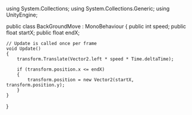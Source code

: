 using System.Collections;
using System.Collections.Generic;
using UnityEngine;

public class BackGroundMove : MonoBehaviour
{
    public int speed;
    public float startX;
    public float endX;

    // Update is called once per frame
    void Update()
    {
        transform.Translate(Vector2.left * speed * Time.deltaTime);

        if (transform.position.x <= endX)
        {
            transform.position = new Vector2(startX, transform.position.y);
        }
    }
}
